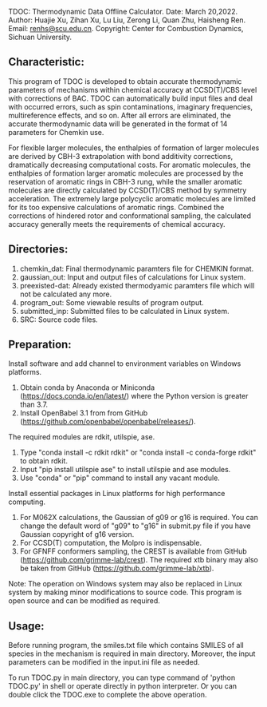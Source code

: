 TDOC: Thermodynamic Data Offline Calculator. 
Date: March 20,2022.
Author: Huajie Xu, Zihan Xu, Lu Liu, Zerong Li, Quan Zhu, Haisheng Ren.
Email: renhs@scu.edu.cn.
Copyright: Center for Combustion Dynamics, Sichuan University.


## Characteristic:
This program of TDOC is developed to obtain accurate thermodynamic parameters of mechanisms within chemical accuracy at CCSD(T)/CBS level with corrections of BAC. 
TDOC can automatically build input files and deal with occurred errors, such as spin contaminations, imaginary frequencies, multireference effects, and so on. After all errors are eliminated, the accurate thermodynamic data will be generated in the format of 14 parameters for Chemkin use.

For flexible larger molecules, the enthalpies of formation of larger molecules are derived by CBH-3 extrapolation with bond additivity corrections, dramatically decreasing computational costs. For aromatic molecules, the enthalpies of formation larger aromatic molecules are processed by the reservation of aromatic rings in CBH-3 rung, while the smaller aromatic molecules are directly calculated by CCSD(T)/CBS method by symmetry acceleration. The extremely large polycyclic aromatic molecules are limited for its too expensive calculations of aromatic rings. Combined the corrections of hindered rotor and conformational sampling, the calculated accuracy generally meets the requirements of chemical accuracy.


## Directories:

1. chemkin_dat: Final thermodynamic paramters file for CHEMKIN format.
2. gaussian_out: Input and output files of calculations for Linux system.
3. preexisted-dat: Already existed thermodyamic paramters file which will not be calculated any more.
4. program_out: Some viewable results of program output.
5. submitted_inp: Submitted files to be calculated in Linux system.
6. SRC: Source code files.


## Preparation:

Install software and add channel to environment variables on Windows platforms.
1. Obtain conda by Anaconda or Miniconda (https://docs.conda.io/en/latest/) where the Python version is greater than 3.7.
2. Install OpenBabel 3.1 from from GitHub (https://github.com/openbabel/openbabel/releases/).

The required modules are rdkit, utilspie, ase.
1. Type "conda install -c rdkit rdkit" or "conda install -c conda-forge rdkit" to obtain rdkit.
2. Input "pip install utilspie ase" to install utilspie and ase modules.
3. Use "conda" or "pip" command to install any vacant module.

Install essential packages in Linux platforms for high performance computing.
1. For M062X calculations, the Gaussian of g09 or g16 is required. You can change the  default word of "g09" to "g16" in submit.py file if you have Gaussian copyright of g16 version.  
2. For CCSD(T) computation, the Molpro is indispensable.
3. For GFNFF conformers sampling, the CREST is available from GitHub (https://github.com/grimme-lab/crest). The required xtb binary may also be taken from GitHub (https://github.com/grimme-lab/xtb).

Note: The operation on Windows system may also be replaced in Linux system by making minor modifications to source code. This program is open source and can be modified as required.


## Usage:

Before running  program, the smiles.txt file which contains SMILES of all species in the mechanism is required in main directory. Moreover, the input parameters can be modified in the input.ini file as needed. 

To run TDOC.py in main directory, you can type command of 'python  TDOC.py' in shell or operate directly in python interpreter. Or you can double click the TDOC.exe to complete the above operation.

